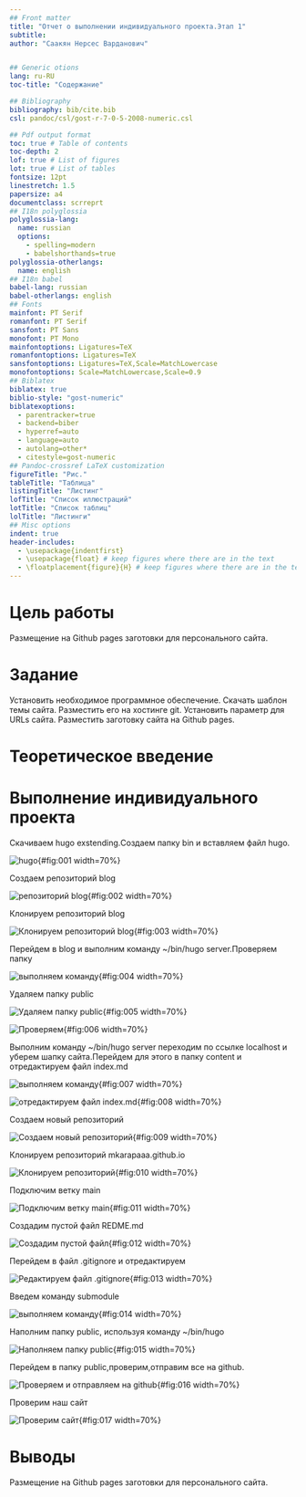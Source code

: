 ```yaml
---
## Front matter
title: "Отчет о выполнении индивидуального проекта.Этап 1"
subtitle: 
author: "Саакян Нерсес Варданович"


## Generic otions
lang: ru-RU
toc-title: "Содержание"

## Bibliography
bibliography: bib/cite.bib
csl: pandoc/csl/gost-r-7-0-5-2008-numeric.csl

## Pdf output format
toc: true # Table of contents
toc-depth: 2
lof: true # List of figures
lot: true # List of tables
fontsize: 12pt
linestretch: 1.5
papersize: a4
documentclass: scrreprt
## I18n polyglossia
polyglossia-lang:
  name: russian
  options:
	- spelling=modern
	- babelshorthands=true
polyglossia-otherlangs:
  name: english
## I18n babel
babel-lang: russian
babel-otherlangs: english
## Fonts
mainfont: PT Serif
romanfont: PT Serif
sansfont: PT Sans
monofont: PT Mono
mainfontoptions: Ligatures=TeX
romanfontoptions: Ligatures=TeX
sansfontoptions: Ligatures=TeX,Scale=MatchLowercase
monofontoptions: Scale=MatchLowercase,Scale=0.9
## Biblatex
biblatex: true
biblio-style: "gost-numeric"
biblatexoptions:
  - parentracker=true
  - backend=biber
  - hyperref=auto
  - language=auto
  - autolang=other*
  - citestyle=gost-numeric
## Pandoc-crossref LaTeX customization
figureTitle: "Рис."
tableTitle: "Таблица"
listingTitle: "Листинг"
lofTitle: "Список иллюстраций"
lotTitle: "Список таблиц"
lolTitle: "Листинги"
## Misc options
indent: true
header-includes:
  - \usepackage{indentfirst}
  - \usepackage{float} # keep figures where there are in the text
  - \floatplacement{figure}{H} # keep figures where there are in the text
---
```


# Цель работы

Размещение на Github pages заготовки для персонального сайта.


# Задание

  Установить необходимое программное обеспечение.
    Скачать шаблон темы сайта.
    Разместить его на хостинге git.
    Установить параметр для URLs сайта.
    Разместить заготовку сайта на Github pages.


# Теоретическое введение


# Выполнение индивидуального проекта

Скачиваем hugo exstending.Создаем папку bin и вставляем файл hugo.

![hugo](image/1.jpg){#fig:001 width=70%}

Создаем репозиторий blog 

![репозиторий blog](image/2.jpg){#fig:002 width=70%}

Клонируем репозиторий blog 

![Клонируем репозиторий blog](image/3.jpg){#fig:003 width=70%}

Перейдем в blog и выполним команду ~/bin/hugo server.Проверяем папку 

![выполняем команду](image/4.jpg){#fig:004 width=70%}

Удаляем папку public

![Удаляем папку public](image/5.jpg){#fig:005 width=70%}

![Проверяем](image/6.jpg){#fig:006 width=70%}

Выполним команду ~/bin/hugo server переходим по ссылке localhost и уберем шапку сайта.Перейдем для этого в папку content и отредактируем файл index.md

![выполняем команду](image/7.jpg){#fig:007 width=70%}

![отредактируем файл index.md](image/8.jpg){#fig:008 width=70%}

Создаем новый репозиторий 

![Создаем новый репозиторий](image/9.jpg){#fig:009 width=70%}

Клонируем репозиторий mkarapaaa.github.io

![Клонируем репозиторий](image/10.jpg){#fig:010 width=70%}

Подключим ветку main

![Подключим ветку main](image/11.jpg){#fig:011 width=70%}

Создадим пустой файл REDME.md 

![Создадим пустой файл](image/12.jpg){#fig:012 width=70%}

Перейдем в файл .gitignore и отредактируем

![Редактируем файл .gitignore](image/13.jpg){#fig:013 width=70%}

Введем команду submodule

![выполняем команду](image/14.jpg){#fig:014 width=70%}

Наполним папку public, используя команду ~/bin/hugo 

![Наполняем папку public](image/15.jpg){#fig:015 width=70%}

Перейдем в папку public,проверим,отправим все на github.

![Проверяем и отправляем на github](image/16.jpg){#fig:016 width=70%}

Проверим наш сайт

![Проверим сайт](image/17.jpg){#fig:017 width=70%}


# Выводы

Размещение на Github pages заготовки для персонального сайта.



